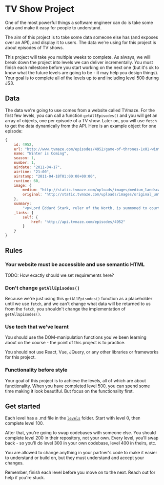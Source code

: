 # TV Show Project

One of the most powerful things a software engineer can do is take some data and make it easy for people to understand.

The aim of this project is to take some data someone else has (and exposes over an API), and display it to users. The data we're using for this project is about episodes of TV shows.

This project will take you multiple weeks to complete. As always, we will break down the project into levels we can deliver incrementally. You must finish each milestone before you start working on the next one (but it's ok to know what the future levels are going to be - it may help you design things). Your goal is to complete all of the levels up to and including level 500 during JS3.

## Data

The data we're going to use comes from a website called TVmaze. For the first few levels, you can call a function `getAllEpisodes()` and you will get an array of objects, one per episode of a TV show. Later on, you will use `fetch` to get the data dynamically from the API. Here is an example object for one episode:

```js
{
    id: 4952,
    url: "http://www.tvmaze.com/episodes/4952/game-of-thrones-1x01-winter-is-coming",
    name: "Winter is Coming",
    season: 1,
    number: 1,
    airdate: "2011-04-17",
    airtime: "21:00",
    airstamp: "2011-04-18T01:00:00+00:00",
    runtime: 60,
    image: {
        medium: "http://static.tvmaze.com/uploads/images/medium_landscape/1/2668.jpg",
        original: "http://static.tvmaze.com/uploads/images/original_untouched/1/2668.jpg"
    },
    summary:
        "<p>Lord Eddard Stark, ruler of the North, is summoned to court by his old friend, King Robert Baratheon, to serve as the King's Hand. Eddard reluctantly agrees after learning of a possible threat to the King's life. Eddard's bastard son Jon Snow must make a painful decision about his own future, while in the distant east Viserys Targaryen plots to reclaim his father's throne, usurped by Robert, by selling his sister in marriage.</p>",
    _links: {
        self: {
            href: "http://api.tvmaze.com/episodes/4952"
        }
    }
}
```

## Rules

### Your website must be accessible and use semantic HTML

TODO: How exactly should we set requirements here?

### Don't change `getAllEpisodes()`

Because we're just using this `getAllEpisodes()` function as a placeholder until we use `fetch`, and we can't change what data will be returned to us from the `fetch`, you shouldn't change the implementation of `getAllEpisodes()`.

### Use tech that we've learnt

You should use the DOM-manipulation functions you've been learning about on the course - the point of this project is to practice.

You should not use React, Vue, JQuery, or any other libraries or frameworks for this project.

### Functionality before style

Your goal of this project is to achieve the levels, all of which are about functionality. When you have completed level 500, you can spend some time making it look beautiful. But focus on the functionality first.

## Get started

Each level has a .md file in the [`levels`](./levels) folder. Start with level 0, then complete level 100.

After that, you're going to swap codebases with someone else. You should complete level 200 in their repository, not your own. Every level, you'll swap back - so you'll do level 300 in your own codebase, level 400 in theirs, etc.

You are allowed to change anything in your partner's code to make it easier to understand or build on, but they must understand and accept your changes.

Remember, finish each level before you move on to the next. Reach out for help if you're stuck.
